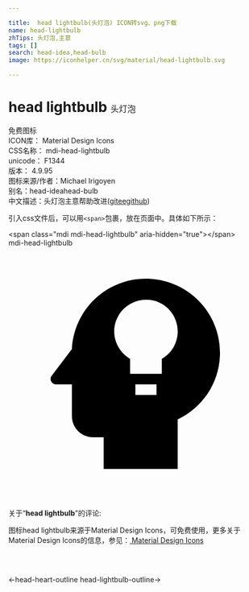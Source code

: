 ```yaml
---

title:  head lightbulb(头灯泡) ICON转svg、png下载
name: head-lightbulb
zhTips: 头灯泡,主意
tags: []
search: head-idea,head-bulb
image: https://iconhelper.cn/svg/material/head-lightbulb.svg

---
```


# head lightbulb  <small style="font-size: 60%;font-weight: 100">头灯泡</small>


<div class="detail-page">
<p>
<span><span class="badge-success badge">免费图标</span> </span>
<br/>
<span>
ICON库：
<span class="badge-secondary badge">Material Design Icons</span> 
</span>
<br/>
<span>
CSS名称：
<span class="badge-secondary badge">mdi-head-lightbulb</span> 
</span>
<br/>
<span>
unicode：
<span class="badge-secondary badge">F1344</span> 
<copy-btn content='F1344' btn-title=""></copy-btn>
<copy-btn :content='String.fromCodePoint(parseInt("F1344", 16))' btn-title="复制U"></copy-btn>
</span>
<br/>
<span>
版本：
<span class="badge-secondary badge">4.9.95</span> 
</span>
<br/>
<span>图标来源/作者：<span class="badge-light badge">Michael Irigoyen</span></span> 
<br/>
<span>别名：<span class="badge-light badge">head-idea</span><span class="badge-light badge">head-bulb</span></span><br/><span class="zh-detail">中文描述：<span class="badge-primary badge">头灯泡</span><span class="badge-primary badge">主意</span><span class="help-link"><span>帮助改进</span>(<a href="https://gitee.com/liuwave/icon-helper/edit/master/json/material/head-lightbulb.json" target="_blank" rel="noopener noreferrer">gitee</a><a href="https://github.com/liuwave/icon-helper/edit/master/json/material/head-lightbulb.json" target="_blank" rel="noopener noreferrer">github</a></span>)</span><br/>
</p>
</div>
<div class="alert alert-dark">
  <i class="mdi mdi-head-lightbulb mdi-48px"></i>
  <i class="mdi mdi-head-lightbulb mdi-36px"></i>
  <i class="mdi mdi-head-lightbulb mdi-24px"></i>
  <i class="mdi mdi-head-lightbulb mdi-18px"></i>
</div>
<div>
  <p>引入css文件后，可以用<code>&lt;span&gt;</code>包裹，放在页面中。具体如下所示：    
  </p>
  <div class="alert alert-primary" style="font-size: 14px">
    &lt;span class="mdi mdi-head-lightbulb" aria-hidden="true"&gt;&lt;/span&gt;
    <copy-btn content='<span class="mdi mdi-head-lightbulb" aria-hidden="true"></span>'></copy-btn>
  </div>
  <div class="alert alert-secondary">
    <i class="mdi mdi-head-lightbulb"
    style="font-size: 24px"
    aria-hidden="true"></i> mdi-head-lightbulb
    <copy-btn content="mdi-head-lightbulb" btn-title="复制图标名称"></copy-btn>
  </div>
</div>
<div id="svg" class="svg-wrap">
<svg xmlns="http://www.w3.org/2000/svg" viewBox="0 0 24 24"><path d="M13 3C9.23 3 6.19 5.95 6 9.66L4.08 12.19C3.84 12.5 4.08 13 4.5 13H6V16C6 17.11 6.89 18 8 18H9V21H16V16.31C18.37 15.19 20 12.8 20 10C20 6.14 16.88 3 13 3M14 14H12V13H14V14M15.6 9.5C15.34 9.94 14.96 10.32 14.5 10.58V12H11.5V10.58C10.07 9.75 9.57 7.92 10.4 6.5S13.07 4.56 14.5 5.38 16.43 8.05 15.6 9.5Z" /></svg>
</div>
<detail full-name='mdi-head-lightbulb'></detail>
<div class="icon-detail__container">
<p>关于“<b>head lightbulb</b>”的评论:</p>
</div>
<Vssue title="关于“head lightbulb”的评论" />    
<div><p>图标head lightbulb来源于Material Design Icons，可免费使用，更多关于 Material Design Icons的信息，参见：<a target="_blank" href="https://iconhelper.cn/material.html"> Material Design Icons</a>
</p></div>

<div style="padding:2rem 0 " class="page-nav"><p class="inner"><span class="prev">←<router-link to="/icon/head-heart-outline.html">head-heart-outline</router-link></span> <span class="next"><router-link to="/icon/head-lightbulb-outline.html">head-lightbulb-outline</router-link>→</span></p></div>

